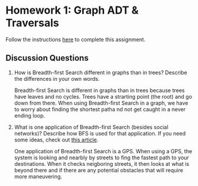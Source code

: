 # Homework 1: Graph ADT & Traversals

Follow the instructions [here](https://make-school-courses.github.io/CS-2.2-Graphs-Recursion/#/Assignments/01-Graph-ADT) to complete this assignment.

## Discussion Questions

1. How is Breadth-first Search different in graphs than in trees? Describe the differences in your own words.

    Breadth-first Search is different in graphs than in trees because trees have leaves and no cycles. Trees have a strarting point (the root) and go down from there. When using Breadth-first Search in a graph, we have to worry about finding the shortest patha nd not get caught in a never ending loop.

2. What is one application of Breadth-first Search (besides social networks)? Describe how BFS is used for that application. If you need some ideas, check out [this article](https://www.geeksforgeeks.org/applications-of-breadth-first-traversal/?ref=rp).

    One application of Breadth-first Search is a GPS. When using a GPS, the system is looking and nearbly by streets to fing the fastest path to your destinations. When it checks neigboring streets, it then looks at what is beyond there and if there are any potential obstacles that will require more maneuvering.
